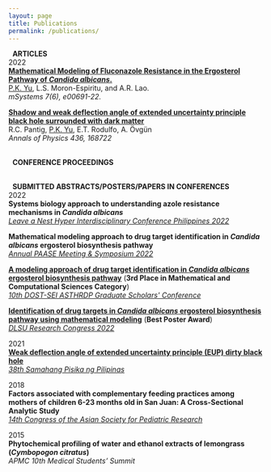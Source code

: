 ```yaml
---
layout: page
title: Publications
permalink: /publications/
---
```

<i class="fa-regular fa-newspaper"></i> &nbsp; **ARTICLES** <br>
2022 <br>
[**Mathematical Modeling of Fluconazole Resistance in the Ergosterol Pathway of *Candida albicans*.**](https://journals.asm.org/doi/10.1128/msystems.00691-22) <br>
<u>P.K. Yu</u>, L.S. Moron-Espiritu, and A.R. Lao. <br>
*mSystems 7(6), e00691-22.*

[**Shadow and weak deflection angle of extended uncertainty principle black hole surrounded with dark matter**](https://www.sciencedirect.com/science/article/abs/pii/S0003491621003225) <br>
R.C. Pantig, <u>P.K. Yu</u>, E.T. Rodulfo, A. Övgün <br>
*Annals of Physics 436, 168722*

<br> <i class="fa-solid fa-comments"></i> &nbsp; **CONFERENCE PROCEEDINGS** <br>

<br> <i class="fa-solid fa-desktop"></i> &nbsp; **SUBMITTED ABSTRACTS/POSTERS/PAPERS IN CONFERENCES** <br>
2022 <br>
**Systems biology approach to understanding azole resistance mechanisms in *Candida albicans*** <br>
*[Leave a Nest Hyper Interdisciplinary Conference Philippines 2022](https://www.facebook.com/events/1331889717581736)*

**Mathematical modeling approach to drug target identification in *Candida albicans* ergosterol biosynthesis pathway** <br>
*[Annual PAASE Meeting & Symposium 2022](https://apams2022.paase.org/)*

[**A modeling approach of drug target identification in *Candida albicans* ergosterol biosynthesis pathway**](https://dlsu-scomb.github.io/events/#dost1) (**3rd Place in Mathematical and Computational Sciences Category**) <br>
*[10th DOST-SEI ASTHRDP Graduate Scholars' Conference](https://www.facebook.com/updcollegeofscience/videos/1259858458124312)*

[**Identification of drug targets in *Candida albicans* ergosterol biosynthesis pathway using mathematical modeling**](https://www.youtube.com/watch?v=tDnc9jFLe70) (**Best Poster Award**) <br>
*[DLSU Research Congress 2022](https://www.facebook.com/DLSUResCon/videos/1044777786155541)*

2021 <br>
[**Weak deflection angle of extended uncertainty principle (EUP) dirty black hole**](https://youtu.be/7GV5gZ28D5A?t=10) <br>
*[38th Samahang Pisika ng Pilipinas](https://spp-online.org/spp2020/)*

2018 <br>
**Factors associated with complementary feeding practices among mothers of children 6-23 months old in San Juan: A Cross-Sectional Analytic Study** <br>
*[14th Congress of the Asian Society for Pediatric Research](http://www.aspr.jp/events/past_congress/index.html)*

2015 <br>
**Phytochemical profiling of water and ethanol extracts of lemongrass (*Cymbopogon citratus*)** <br>
*APMC 10th Medical Students’ Summit*
